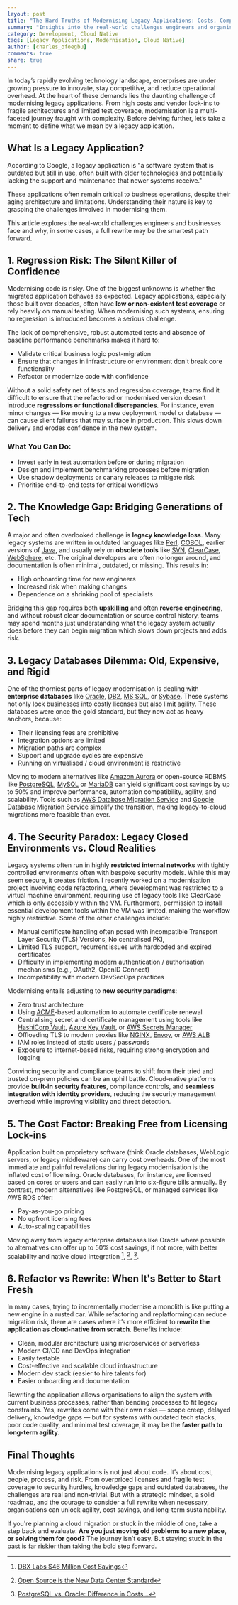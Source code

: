 ```yaml
---
layout: post
title: "The Hard Truths of Modernising Legacy Applications: Costs, Complexities, and Cloud-Native Benefits"
summary: "Insights into the real-world challenges engineers and organisations face during legacy application modernisation, based on my hands-on experience across multiple modernisation projects"
category: Development, Cloud Native
tags: [Legacy Applications, Modernisation, Cloud Native]
author: [charles_ofoegbu]
comments: true
share: true
---
```


In today’s rapidly evolving technology landscape, enterprises are under growing pressure to innovate, 
stay competitive, and reduce operational overhead. At the heart of these demands lies the daunting 
challenge of modernising legacy applications. From high costs and vendor lock-ins to fragile 
architectures and limited test coverage, modernisation is a multi-faceted journey fraught with 
complexity. Before delving further, let’s take a moment to define what we mean by a legacy application.

## What Is a Legacy Application?
According to Google, a legacy application is "a software system that is outdated but still in use, 
often built with older technologies and potentially lacking the support and maintenance that newer 
systems receive." 

These applications often remain critical to business operations, despite their 
aging architecture and limitations. Understanding their nature is key to grasping the challenges 
involved in modernising them.

This article explores the real-world challenges engineers and businesses face and why, in 
some cases, a full rewrite may be the smartest path forward.



## 1. Regression Risk: The Silent Killer of Confidence
Modernising code is risky. One of the biggest unknowns is whether the migrated application behaves 
as expected. Legacy applications, especially those built over decades, often have **low or 
non-existent test coverage** or rely heavily on manual testing. When modernising such systems, 
ensuring no regression is introduced becomes a serious challenge.

The lack of comprehensive, robust automated tests and absence of baseline performance benchmarks makes 
it hard to:

* Validate critical business logic post-migration
* Ensure that changes in infrastructure or environment don't break core functionality
* Refactor or modernize code with confidence

Without a solid safety net of tests and regression coverage, teams find it difficult to ensure that 
the refactored or modernised version doesn’t introduce **regressions or functional discrepancies**. 
For instance, even minor changes — like moving to a new deployment model or database — can cause 
silent failures that may surface in production. This slows down delivery and erodes confidence in 
the new system.

### What You Can Do:
* Invest early in test automation before or during migration
* Design and implement benchmarking processes before migration
* Use shadow deployments or canary releases to mitigate risk
* Prioritise end-to-end tests for critical workflows

## 2. The Knowledge Gap: Bridging Generations of Tech
A major and often overlooked challenge is **legacy knowledge loss**. Many legacy systems are written 
in outdated languages like [Perl](https://en.wikipedia.org/wiki/Perl), [COBOL](https://en.wikipedia.org/wiki/COBOL), 
earlier versions of [Java](https://en.wikipedia.org/wiki/Java), and usually rely on **obsolete tools** like 
[SVN](https://en.wikipedia.org/wiki/Apache_Subversion), [ClearCase](https://en.wikipedia.org/wiki/IBM_DevOps_Code_ClearCase), [WebSphere](https://en.wikipedia.org/wiki/IBM_WebSphere), etc. The original developers are often no longer around, 
and documentation is often minimal, outdated, or missing. This results in:

* High onboarding time for new engineers
* Increased risk when making changes
* Dependence on a shrinking pool of specialists

Bridging this gap requires both **upskilling** and often **reverse engineering**, and without robust 
clear documentation or source control history, teams may spend months just understanding what the 
legacy system actually does before they can begin migration which slows down projects and adds risk.

## 3. Legacy Databases Dilemma: Old, Expensive, and Rigid

One of the thorniest parts of legacy modernisation is dealing with **enterprise databases** like 
[Oracle](https://en.wikipedia.org/wiki/Oracle_Database), [DB2](https://en.wikipedia.org/wiki/IBM_Db2),
[MS SQL](https://en.wikipedia.org/wiki/Microsoft_SQL_Server), or [Sybase](https://en.wikipedia.org/wiki/Sybase). 
These systems not only lock businesses into costly licenses but also 
limit agility. These databases were once the gold standard, but they now act as heavy anchors, because:
* Their licensing fees are prohibitive
* Integration options are limited
* Migration paths are complex
* Support and upgrade cycles are expensive
* Running on virtualised / cloud environment is restrictive

Moving to modern alternatives like [Amazon Aurora](https://docs.aws.amazon.com/AmazonRDS/latest/AuroraUserGuide/CHAP_AuroraOverview.html) 
or open-source RDBMS like [PostgreSQL](https://www.postgresql.org/), [MySQL](https://www.mysql.com/) or [MariaDB](https://mariadb.org/) 
can yield significant cost savings by up to 50% and improve performance, automation compatibility, 
agility, and scalability. Tools such as [AWS Database Migration Service](https://aws.amazon.com/dms) and [Google Database 
Migration Service](https://cloud.google.com/database-migration) simplify the transition, making legacy-to-cloud migrations more feasible than 
ever.

## 4. The Security Paradox: Legacy Closed Environments vs. Cloud Realities
Legacy systems often run in highly **restricted internal networks** with tightly controlled 
environments often with bespoke security models.  While this may seem secure, it creates friction. 
I recently worked on a modernisation project involving code refactoring, where development was 
restricted to a virtual machine environment, requiring use of legacy tools like ClearCase which is 
only accessibly within the VM. Furthermore, permission to install essential development tools within 
the VM was limited, making the workflow highly restrictive. Some of the other challenges include:
* Manual certificate handling often posed with incompatible Transport Layer Security (TLS) Versions, 
No centralised PKI, 
* Limited TLS support, recurrent issues with hardcoded and expired certificates
* Difficulty in implementing modern authentication / authorisation mechanisms (e.g., OAuth2, OpenID 
Connect)
* Incompatibility with modern DevSecOps practices

Modernising entails adjusting to **new security paradigms**:
* Zero trust architecture
* Using [ACME](https://en.wikipedia.org/wiki/Automatic_Certificate_Management_Environment)-based automation to automate certificate renewal
* Centralising secret and certificate management using tools like [HashiCorp Vault](https://www.hashicorp.com/en/products/vault), [Azure Key Vault](https://azure.microsoft.com/en-us/products/key-vault), or [AWS Secrets
Manager](https://docs.aws.amazon.com/secretsmanager/)
* Offloading TLS to modern proxies like [NGINX](https://nginx.org/), [Envoy](https://www.envoyproxy.io/), or [AWS ALB](https://docs.aws.amazon.com/elasticloadbalancing/latest/application/application-load-balancers.html)
* IAM roles instead of static users / passwords
* Exposure to internet-based risks, requiring strong encryption and logging

Convincing security and compliance teams to shift from their tried and trusted on-prem policies can be 
an uphill battle. Cloud-native platforms provide **built-in security features**, compliance controls, 
and **seamless integration with identity providers**, reducing the security management overhead 
while improving visibility and threat detection.


## 5. The Cost Factor: Breaking Free from Licensing Lock-ins
Application built on proprietary software (think Oracle databases, WebLogic servers, or legacy 
middleware) can carry cost overheads. One of the most immediate and painful revelations during 
legacy modernisation is the inflated cost of licensing. 
Oracle databases, for instance, are licensed based on cores or users and can easily run into 
six-figure bills annually. By contrast, modern alternatives like PostgreSQL, or managed services 
like AWS RDS offer:
* Pay-as-you-go pricing
* No upfront licensing fees 
* Auto-scaling capabilities

Moving away from legacy enterprise databases like Oracle where possible to alternatives can offer 
up to 50% cost savings, if not more, with better scalability and native cloud integration
[^DBXLabs], [^EnterpriseDB], [^ScaleGrid].

## 6. Refactor vs Rewrite: When It's Better to Start Fresh

In many cases, trying to incrementally modernise a monolith is like putting a new engine in a rusted 
car. While refactoring and replatforming can reduce migration risk, there are cases where it’s more 
efficient to **rewrite the application as cloud-native from scratch**. Benefits include:
* Clean, modular architecture using microservices or serverless
* Modern CI/CD and DevOps integration
* Easily testable
* Cost-effective and scalable cloud infrastructure
* Modern dev stack (easier to hire talents for)
* Easier onboarding and documentation

Rewriting the application allows organisations to align the system with current business 
processes, rather than bending processes to fit legacy constraints. Yes, rewrites come with their 
own risks — scope creep, delayed delivery, knowledge gaps — but for systems with outdated tech 
stacks, poor code quality, and minimal test coverage, it may be the **faster path to long-term 
agility**.


## Final Thoughts
Modernising legacy applications is not just about code. It’s about cost, people, process, and risk. 
From overpriced licenses and fragile test coverage to security hurdles, knowledge gaps and outdated 
databases, the challenges are real and non-trivial. But with a strategic mindset, a solid roadmap, 
and the courage to consider a full rewrite when necessary, organisations can unlock agility, cost 
savings, and long-term sustainability.

If you're planning a cloud migration or stuck in the middle of one, take a step back and evaluate: 
**Are you just moving old problems to a new place, or solving them for good?** The journey isn’t 
easy. But staying stuck in the past is far riskier than taking the bold step forward.

[^DBXLabs]: [DBX Labs $46 Million Cost Savings](https://www.dbxlabs.com/dollar46-million-cost-savings-legacy-system-migration-to-postgresql-success-story)
[^EnterpriseDB]: [Open Source is the New Data Center Standard](https://www.enterprisedb.com/blog/open-source-new-data-center-standard)
[^ScaleGrid]: [PostgreSQL vs. Oracle: Difference in Costs...](https://scalegrid.io/blog/postgresql-vs-oracle-difference-in-costs-ease-of-use-functionality)